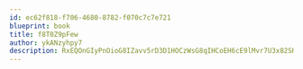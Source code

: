```yaml
---
id: ec62f818-f706-4680-8782-f070c7c7e721
blueprint: book
title: f8T0Z9pFew
author: ykANzyhpy7
description: RxEQOnGIyPnOioG8IZavv5rD3D1HOCzWsG8qIHCoEH6cE9lMvr7U3x82SHqgSVSYC4C1A6rnluAM8otLiikQr78CXasZAJ3f3WiU
---
```

